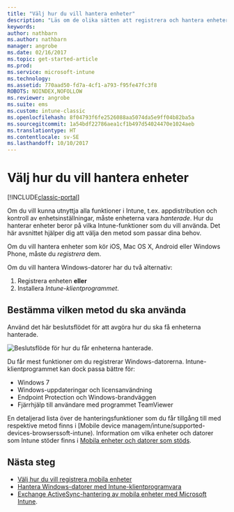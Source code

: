 ```yaml
---
title: "Välj hur du vill hantera enheter"
description: "Läs om de olika sätten att registrera och hantera enheter."
keywords: 
author: nathbarn
ms.author: nathbarn
manager: angrobe
ms.date: 02/16/2017
ms.topic: get-started-article
ms.prod: 
ms.service: microsoft-intune
ms.technology: 
ms.assetid: 770aad50-fd7a-4cf1-a793-f95fe47fc3f8
ROBOTS: NOINDEX,NOFOLLOW
ms.reviewer: angrobe
ms.suite: ems
ms.custom: intune-classic
ms.openlocfilehash: 8f04793f6fe2526088aa5074da5e9ff04b82ba5a
ms.sourcegitcommit: 1a54bdf22786aea1cf1b497d54024470e1024aeb
ms.translationtype: HT
ms.contentlocale: sv-SE
ms.lasthandoff: 10/10/2017
---
```

# <a name="choose-how-to-manage-devices"></a>Välj hur du vill hantera enheter

[!INCLUDE[classic-portal](../includes/classic-portal.md)]

Om du vill kunna utnyttja alla funktioner i Intune, t.ex. appdistribution och kontroll av enhetsinställningar, måste enheterna vara *hanterade*. Hur du hanterar enheter beror på vilka Intune-funktioner som du vill använda. Det här avsnittet hjälper dig att välja den metod som passar dina behov.

Om du vill hantera enheter som kör iOS, Mac OS X, Android eller Windows Phone, måste du *registrera* dem.

Om du vill hantera Windows-datorer har du två alternativ:

1. Registrera enheten **eller**
2. Installera *Intune-klientprogrammet*.

## <a name="decide-which-method-to-use"></a>Bestämma vilken metod du ska använda
Använd det här beslutsflödet för att avgöra hur du ska få enheterna hanterade.

![Beslutsflöde för hur du får enheterna hanterade.](./media/choose-manage-method.png)

Du får mest funktioner om du registrerar Windows-datorerna. Intune-klientprogrammet kan dock passa bättre för:

- Windows 7
- Windows-uppdateringar och licensanvändning
- Endpoint Protection och Windows-brandväggen
- Fjärrhjälp till användare med programmet TeamViewer

En detaljerad lista över de hanteringsfunktioner som du får tillgång till med respektive metod finns i [Mobile device managem/intune/supported-devices-browserssoft-intune).
Information om vilka enheter och datorer som Intune stöder finns i [Mobila enheter och datorer som stöds](/intune/supported-devices-browsers#intune-supported-devices).

## <a name="next-steps"></a>Nästa steg

- [Välj hur du vill registrera mobila enheter](/intune-classic/get-started/choose-how-to-enroll-devices1)
- [Hantera Windows-datorer med Intune-klientprogramvara](/intune-classic/deploy-use/manage-windows-pcs-with-microsoft-intune)
- [Exchange ActiveSync-hantering av mobila enheter med Microsoft Intune](/intune-classic/deploy-use/mobile-device-management-with-exchange-activesync-and-microsoft-intune).
